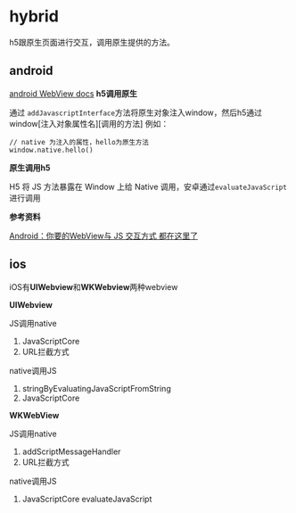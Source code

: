 # hybrid
h5跟原生页面进行交互，调用原生提供的方法。

## android
[android WebView docs](https://developer.android.com/reference/android/webkit/WebView#addJavascriptInterface(java.lang.Object,%20java.lang.String))
**h5调用原生**

通过 ```addJavascriptInterface```方法将原生对象注入window，然后h5通过window[注入对象属性名][调用的方法]
例如：
```
// native 为注入的属性，hello为原生方法
window.native.hello()
```

**原生调用h5**

H5 将 JS 方法暴露在 Window 上给 Native 调用，安卓通过```evaluateJavaScript```进行调用

**参考资料**

[Android：你要的WebView与 JS 交互方式 都在这里了](https://blog.csdn.net/carson_ho/article/details/64904691)

## ios
iOS有**UIWebview**和**WKWebview**两种webview

**UIWebview**

JS调用native
1. JavaScriptCore
2.  URL拦截方式


native调用JS
1.  stringByEvaluatingJavaScriptFromString
2. JavaScriptCore


**WKWebView**

JS调用native
1. addScriptMessageHandler
2. URL拦截方式

native调用JS
1. JavaScriptCore evaluateJavaScript

